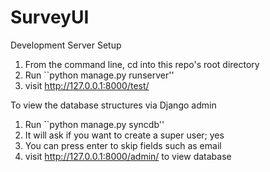 SurveyUI
========

Development Server Setup
1. From the command line, cd into this repo's root directory
2. Run ``python manage.py runserver''
3. visit http://127.0.0.1:8000/test/

To view the database structures via Django admin
1. Run ``python manage.py syncdb''
2. It will ask if you want to create a super user; yes
3. You can press enter to skip fields such as email
4. visit http://127.0.0.1:8000/admin/ to view database